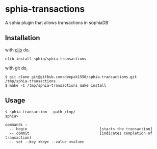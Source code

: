 sphia-transactions
==================

A sphia plugin that allows transactions in sophiaDB

## Installation

with [clib](https://github.com/clibs) do,

```
clib install sphia/sphia-transactions
```

with git do,

```
$ git clone git@github.com:deepak1556/sphia-transactions.git /tmp/sphia-transactions
$ make -C /tmp/sphia-transactions make install
```

## Usage

```
$ sphia-transaction --path /tmp/
sphia>

commands :
  -- begin                                 [starts the transaction]
  -- commit                                [indicates completion of transaction]
  -- set --key <key> --value <value>       
```
